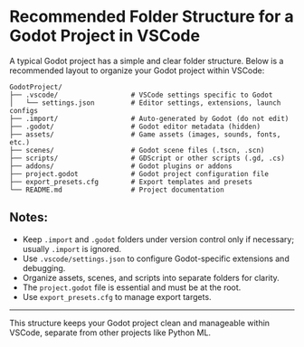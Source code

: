 # Recommended Folder Structure for a Godot Project in VSCode

A typical Godot project has a simple and clear folder structure. Below is a recommended layout to organize your Godot project within VSCode:

```
GodotProject/
├── .vscode/                  # VSCode settings specific to Godot
│   └── settings.json         # Editor settings, extensions, launch configs
├── .import/                  # Auto-generated by Godot (do not edit)
├── .godot/                   # Godot editor metadata (hidden)
├── assets/                   # Game assets (images, sounds, fonts, etc.)
├── scenes/                   # Godot scene files (.tscn, .scn)
├── scripts/                  # GDScript or other scripts (.gd, .cs)
├── addons/                   # Godot plugins or addons
├── project.godot             # Godot project configuration file
├── export_presets.cfg        # Export templates and presets
└── README.md                 # Project documentation
```

## Notes:
- Keep `.import` and `.godot` folders under version control only if necessary; usually `.import` is ignored.
- Use `.vscode/settings.json` to configure Godot-specific extensions and debugging.
- Organize assets, scenes, and scripts into separate folders for clarity.
- The `project.godot` file is essential and must be at the root.
- Use `export_presets.cfg` to manage export targets.

---

This structure keeps your Godot project clean and manageable within VSCode, separate from other projects like Python ML.

